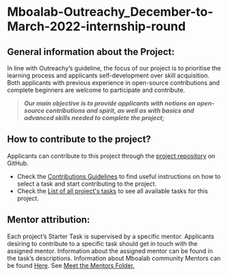 # Mboalab-Outreachy_December-to-March-2022-internship-round
## General information about the Project:

In line with Outreachy’s guideline, the focus of our project is to prioritise the learning process and applicants self-development over skill acquisition. 
Both applicants with previous experience in open-source contributions and complete beginners are welcome to participate and contribute. 

>**_Our main objective is to provide applicants with notions on open-source contributions and spirit, as well as with basics and advanced skills needed to complete the project;_**

## How to contribute to the project?
Applicants can contribute to this project through the [project repository](https://github.com/Mboalab/Mboalab-Outreachy_December-to-March-2022-internship-round) on GitHub. 
- Check the [Contributions Guidelines](https://github.com/Mboalab/Mboalab-Outreachy_December-to-March-2022-internship-round/blob/main/Project%E2%80%99s%20Contribution%20Information/Guidelines%20on%20how%20to%20contribute.md) to find useful instructions on how to select a task and start contributing to the project.
- Check the [List of all project's tasks](https://github.com/Mboalab/Mboalab-Outreachy_December-to-March-2022-internship-round/blob/main/Starter%20Tasks/List%20of%20all%20project's%20Tasks.md) to see all available tasks for this project. 


## Mentor attribution: 
Each project’s Starter Task is supervised by a specific mentor. Applicants desiring to contribute to a specific task should get in touch with the assigned mentor. 
Information about the assigned mentor can be found in the task’s descriptions.
Information about Mboalab community Mentors can be found [Here](https://github.com/Mboalab/Mboalab-Outreachy_December-to-March-2022-internship-round/blob/main/Meet%20the%20Mentors/Mboalab%20Community%20Mentors.md). See [Meet the Mentors Folder.](https://github.com/Mboalab/Mboalab-Outreachy_December-to-March-2022-internship-round/tree/main/Meet%20the%20Mentors)

